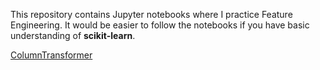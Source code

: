 This repository contains Jupyter notebooks where I practice Feature Engineering.
It would be easier to follow the notebooks if you have basic understanding of **scikit-learn**.


[ColumnTransformer](./04_column_transformer/ColumnTransformer.ipynb)
